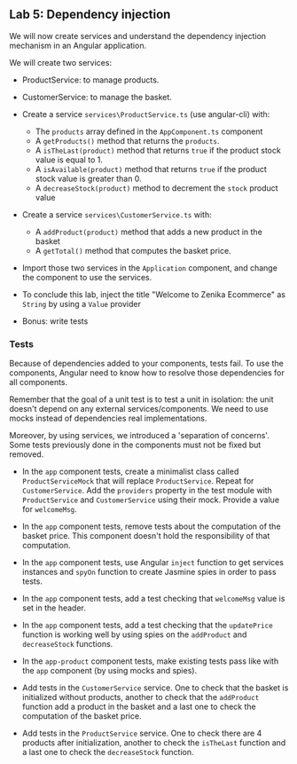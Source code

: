 ## Lab 5: Dependency injection

We will now create services and understand the dependency injection mechanism in an Angular application.

We will create two services:

- ProductService: to manage products.
- CustomerService: to manage the basket.

- Create a service `services\ProductService.ts` (use angular-cli) with:
	- The `products` array defined in the `AppComponent.ts` component
	- A `getProducts()` method that returns the `products`.
	- A `isTheLast(product)` method that returns `true` if the product stock value is equal to 1.
	- A `isAvailable(product)` method that returns `true` if the product stock value is greater than 0.
	- A `decreaseStock(product)` method to decrement the `stock` product value

- Create a service `services\CustomerService.ts` with:
	- A `addProduct(product)` method that adds a new product in the basket
	- A `getTotal()` method that computes the basket price.

- Import those two services in the `Application` component, and change the component to use the services.

- To conclude this lab, inject the title "Welcome to Zenika Ecommerce" as `String` by using a `Value` provider

- Bonus: write tests

### Tests

Because of dependencies added to your components, tests fail. To use the components, Angular need to know how to resolve those dependencies for all components.

Remember that the goal of a unit test is to test a unit in isolation: the unit doesn't depend on any external services/components. We need to use mocks instead of dependencies real implementations.

Moreover, by using services, we introduced a 'separation of concerns'. Some tests previously done in the components must not be fixed but removed.

- In the `app` component tests, create a minimalist class called `ProductServiceMock` that will replace `ProductService`. Repeat for `CustomerService`. Add the `providers` property in the test module with `ProductService` and `CustomerService` using their mock. Provide a value for `welcomeMsg`.

- In the `app` component tests, remove tests about the computation of the basket price. This component doesn't hold the responsibility of that computation.

- In the `app` component tests, use Angular `inject` function to get services instances and `spyOn` function to create Jasmine spies in order to pass tests.

- In the `app` component tests, add a test checking that `welcomeMsg` value is set in the header.

- In the `app` component tests, add a test checking that the `updatePrice` function is working well by using spies on the `addProduct` and `decreaseStock` functions.

- In the `app-product` component tests, make existing tests pass like with the `app` component (by using mocks and spies).

- Add tests in the `CustomerService` service. One to check that the basket is initialized without products, another to check that the `addProduct` function add a product in the basket and a last one to check the computation of the basket price.

- Add tests in the `ProductService` service. One to check there are 4 products after initialization, another to check the `isTheLast` function and a last one to check the `decreaseStock` function.
